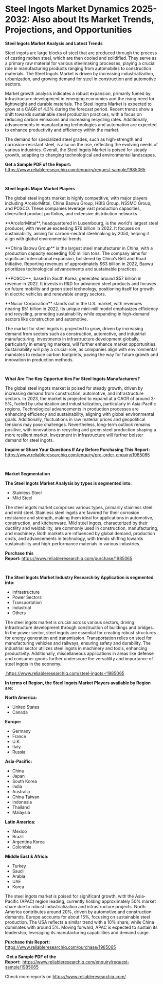 <p><h1>Steel Ingots Market Dynamics 2025-2032: Also about Its Market Trends, Projections, and Opportunities</h1></p><p><strong>Steel Ingots Market Analysis and Latest Trends</strong></p>
<p><p>Steel ingots are large blocks of steel that are produced through the process of casting molten steel, which are then cooled and solidified. They serve as a primary raw material for various steelmaking processes, playing a crucial role in manufacturing products ranging from automobiles to construction materials. The Steel Ingots Market is driven by increasing industrialization, urbanization, and growing demand for steel in construction and automotive sectors.</p><p>Market growth analysis indicates a robust expansion, primarily fueled by infrastructure development in emerging economies and the rising need for lightweight and durable materials. The Steel Ingots Market is expected to grow at a CAGR of 4.3% during the forecast period. Recent trends show a shift towards sustainable steel production practices, with a focus on reducing carbon emissions and increasing recycling rates. Additionally, advancements in manufacturing technologies and automation are expected to enhance productivity and efficiency within the market.</p><p>The demand for specialized steel grades, such as high-strength and corrosion-resistant steel, is also on the rise, reflecting the evolving needs of various industries. Overall, the Steel Ingots Market is poised for steady growth, adapting to changing technological and environmental landscapes.</p></p>
<p><strong>Get a Sample PDF of the Report:&nbsp;</strong> <a href="https://www.reliableresearchiq.com/enquiry/request-sample/1985065?utm_campaign=3068&utm_medium=2&utm_source=Github&utm_content=ia&utm_term=01042025&utm_id=steel-ingots">https://www.reliableresearchiq.com/enquiry/request-sample/1985065</a></p>
<p>&nbsp;</p>
<p><strong>Steel Ingots Major Market Players</strong></p>
<p><p>The global steel ingots market is highly competitive, with major players including ArcelorMittal, China Baowu Group, HBIS Group, NSSMC Group, and POSCO. These companies leverage vast production capacities, diversified product portfolios, and extensive distribution networks.</p><p>**ArcelorMittal**, headquartered in Luxembourg, is the world's largest steel producer, with revenue exceeding $76 billion in 2022. It focuses on sustainability, aiming for carbon-neutral steelmaking by 2050, helping it align with global environmental trends.</p><p>**China Baowu Group** is the largest steel manufacturer in China, with a production capacity exceeding 100 million tons. The company aims for significant international expansion, bolstered by China’s Belt and Road Initiative. Reporting revenues of approximately $63 billion in 2022, Baowu prioritizes technological advancements and sustainable practices.</p><p>**POSCO**, based in South Korea, generated around $57 billion in revenue in 2022. It invests in R&D for advanced steel products and focuses on future mobility and green steel technology, positioning itself for growth in electric vehicles and renewable energy sectors.</p><p>**Nucor Corporation** stands out in the U.S. market, with revenues nearing $51 billion in 2022. Its unique mini-mill model emphasizes efficiency and recycling, promoting sustainability while expanding in high-demand sectors like construction and automotive.</p><p>The market for steel ingots is projected to grow, driven by increasing demand from sectors such as construction, automotive, and industrial manufacturing. Investments in infrastructure development globally, particularly in emerging markets, will further enhance market opportunities. Sustainability will play a crucial role, as companies align with environmental mandates to reduce carbon footprints, paving the way for future growth and innovation in production methods.</p></p>
<p>&nbsp;</p>
<p><strong>What Are The Key Opportunities For Steel Ingots Manufacturers?</strong></p>
<p><p>The global steel ingots market is poised for steady growth, driven by increasing demand from construction, automotive, and infrastructure sectors. In 2023, the market is projected to expand at a CAGR of around 3-5%, fueled by urbanization and industrialization, particularly in Asia-Pacific regions. Technological advancements in production processes are enhancing efficiency and sustainability, aligning with global environmental goals. Additionally, fluctuations in raw material prices and geopolitical tensions may pose challenges. Nevertheless, long-term outlook remains positive, with innovations in recycling and green steel production shaping a more resilient market. Investment in infrastructure will further bolster demand for steel ingots.</p></p>
<p><strong>Inquire or Share Your Questions If Any Before Purchasing This Report:</strong> <a href="https://www.reliableresearchiq.com/enquiry/pre-order-enquiry/1985065?utm_campaign=3068&utm_medium=2&utm_source=Github&utm_content=ia&utm_term=01042025&utm_id=steel-ingots">https://www.reliableresearchiq.com/enquiry/pre-order-enquiry/1985065</a></p>
<p>&nbsp;</p>
<p><strong>Market Segmentation</strong></p>
<p><strong>The Steel Ingots Market Analysis by types is segmented into:</strong></p>
<p><ul><li>Stainless Steel</li><li>Mild Steel</li></ul></p>
<p><p>The steel ingots market comprises various types, primarily stainless steel and mild steel. Stainless steel ingots are favored for their corrosion resistance and strength, making them ideal for applications in automotive, construction, and kitchenware. Mild steel ingots, characterized by their ductility and weldability, are commonly used in construction, manufacturing, and machinery. Both markets are influenced by global demand, production costs, and advancements in technology, with trends shifting towards sustainability and high-performance materials in various industries.</p></p>
<p><strong>Purchase this Report:&nbsp;</strong><a href="https://www.reliableresearchiq.com/purchase/1985065?utm_campaign=3068&utm_medium=2&utm_source=Github&utm_content=ia&utm_term=01042025&utm_id=steel-ingots">https://www.reliableresearchiq.com/purchase/1985065</a></p>
<p>&nbsp;</p>
<p><strong>The Steel Ingots Market Industry Research by Application is segmented into:</strong></p>
<p><ul><li>Infrastructure</li><li>Power Sectors</li><li>Transportation</li><li>Industrial</li><li>Others</li></ul></p>
<p><p>The steel ingots market is crucial across various sectors, driving infrastructure development through construction of buildings and bridges. In the power sector, steel ingots are essential for creating robust structures for energy generation and transmission. Transportation relies on steel for manufacturing vehicles and railways, ensuring safety and durability. The industrial sector utilizes steel ingots in machinery and tools, enhancing productivity. Additionally, miscellaneous applications in areas like defense and consumer goods further underscore the versatility and importance of steel ingots in the economy.</p></p>
<p><a href="https://www.reliableresearchiq.com/steel-ingots-r1985065?utm_campaign=3068&utm_medium=2&utm_source=Github&utm_content=ia&utm_term=01042025&utm_id=steel-ingots">&nbsp;https://www.reliableresearchiq.com/steel-ingots-r1985065</a></p>
<p><strong>In terms of Region, the Steel Ingots Market Players available by Region are:</strong></p>
<p>
    <p> <strong> North America: </strong>
        <ul>
            <li>United States</li>
            <li>Canada</li>
        </ul>
        </p> 
    <p> <strong> Europe: </strong>
        <ul>
            <li>Germany</li>
            <li>France</li>
            <li>U.K.</li>
            <li>Italy</li>
            <li>Russia</li>
        </ul>
        </p> 
    <p> <strong> Asia-Pacific: </strong>
        <ul>
            <li>China</li>
            <li>Japan</li>
            <li>South Korea</li>
            <li>India</li>
            <li>Australia</li>
            <li>China Taiwan</li>
            <li>Indonesia</li>
            <li>Thailand</li>
            <li>Malaysia</li>
        </ul>
        </p> 
    <p> <strong> Latin America: </strong>
        <ul>
            <li>Mexico</li>
            <li>Brazil</li>
            <li>Argentina Korea</li>
            <li>Colombia</li>
        </ul>
        </p> 
    <p> <strong> Middle East & Africa: </strong>
        <ul>
            <li>Turkey</li>
            <li>Saudi</li>
            <li>Arabia</li>
            <li>UAE</li>
            <li>Korea</li>
        </ul>
    </p>
    </p>
<p><p>The steel ingots market is poised for significant growth, with the Asia-Pacific (APAC) region leading, currently holding approximately 50% market share due to robust industrialization and infrastructure projects. North America contributes around 20%, driven by automotive and construction demands. Europe accounts for about 15%, focusing on sustainable steel production. The USA reflects a similar trend with a 10% share, while China dominates with around 5%. Moving forward, APAC is expected to sustain its leadership, leveraging its manufacturing capabilities and demand surge.</p></p>
<p><strong>Purchase this Report: </strong><a href="https://www.reliableresearchiq.com/purchase/1985065?utm_campaign=3068&utm_medium=2&utm_source=Github&utm_content=ia&utm_term=01042025&utm_id=steel-ingots">https://www.reliableresearchiq.com/purchase/1985065</a></p>
<p>&nbsp;<strong>Get a Sample PDF of the Report:&nbsp;&nbsp;</strong><a href="https://www.reliableresearchiq.com/enquiry/request-sample/1985065?utm_campaign=3068&utm_medium=2&utm_source=Github&utm_content=ia&utm_term=01042025&utm_id=steel-ingots">https://www.reliableresearchiq.com/enquiry/request-sample/1985065</a></p>
<p><strong></strong></p>
<p>Check more reports on <a href="https://www.reliableresearchiq.com/?utm_campaign=3068&utm_medium=2&utm_source=Github&utm_content=ia&utm_term=01042025&utm_id=steel-ingots">https://www.reliableresearchiq.com/</a></p>